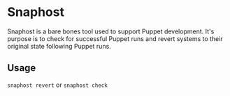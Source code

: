# Snaphost

Snaphost is a bare bones tool used to support Puppet development. It's purpose is to check for successful Puppet runs and revert systems to their original state following Puppet runs.

## Usage

`snaphost revert` or `snaphost check`
